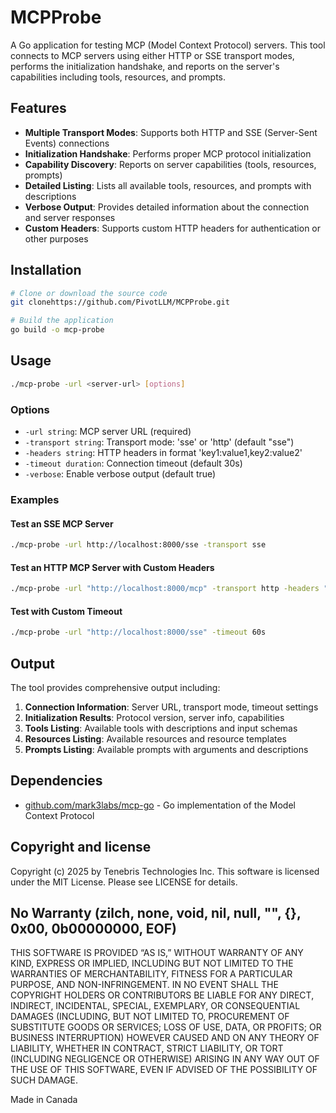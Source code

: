 # MCPProbe

A Go application for testing MCP (Model Context Protocol) servers. This tool connects to MCP servers using either HTTP or SSE transport modes, performs the initialization handshake, and reports on the server's capabilities including tools, resources, and prompts.

## Features

- **Multiple Transport Modes**: Supports both HTTP and SSE (Server-Sent Events) connections
- **Initialization Handshake**: Performs proper MCP protocol initialization
- **Capability Discovery**: Reports on server capabilities (tools, resources, prompts)
- **Detailed Listing**: Lists all available tools, resources, and prompts with descriptions
- **Verbose Output**: Provides detailed information about the connection and server responses
- **Custom Headers**: Supports custom HTTP headers for authentication or other purposes

## Installation

```bash
# Clone or download the source code
git clonehttps://github.com/PivotLLM/MCPProbe.git

# Build the application
go build -o mcp-probe
```

## Usage

```bash
./mcp-probe -url <server-url> [options]
```

### Options

- `-url string`: MCP server URL (required)
- `-transport string`: Transport mode: 'sse' or 'http' (default "sse")
- `-headers string`: HTTP headers in format 'key1:value1,key2:value2'
- `-timeout duration`: Connection timeout (default 30s)
- `-verbose`: Enable verbose output (default true)

### Examples

#### Test an SSE MCP Server
```bash
./mcp-probe -url http://localhost:8000/sse -transport sse
```

#### Test an HTTP MCP Server with Custom Headers
```bash
./mcp-probe -url "http://localhost:8000/mcp" -transport http -headers "Authorization:Bearer token123,Content-Type:application/json"
```

#### Test with Custom Timeout
```bash
./mcp-probe -url "http://localhost:8000/sse" -timeout 60s
```

## Output

The tool provides comprehensive output including:

1. **Connection Information**: Server URL, transport mode, timeout settings
2. **Initialization Results**: Protocol version, server info, capabilities
3. **Tools Listing**: Available tools with descriptions and input schemas
4. **Resources Listing**: Available resources and resource templates
5. **Prompts Listing**: Available prompts with arguments and descriptions

## Dependencies

- [github.com/mark3labs/mcp-go](https://github.com/mark3labs/mcp-go) - Go implementation of the Model Context Protocol

## Copyright and license

Copyright (c) 2025 by Tenebris Technologies Inc. This software is licensed under the MIT License. Please see LICENSE for details.

## No Warranty (zilch, none, void, nil, null, "", {}, 0x00, 0b00000000, EOF)

THIS SOFTWARE IS PROVIDED “AS IS,” WITHOUT WARRANTY OF ANY KIND, EXPRESS OR IMPLIED, INCLUDING BUT NOT LIMITED TO THE WARRANTIES OF MERCHANTABILITY, FITNESS FOR A PARTICULAR PURPOSE, AND NON-INFRINGEMENT. IN NO EVENT SHALL THE COPYRIGHT HOLDERS OR CONTRIBUTORS BE LIABLE FOR ANY DIRECT, INDIRECT, INCIDENTAL, SPECIAL, EXEMPLARY, OR CONSEQUENTIAL DAMAGES (INCLUDING, BUT NOT LIMITED TO, PROCUREMENT OF SUBSTITUTE GOODS OR SERVICES; LOSS OF USE, DATA, OR PROFITS; OR BUSINESS INTERRUPTION) HOWEVER CAUSED AND ON ANY THEORY OF LIABILITY, WHETHER IN CONTRACT, STRICT LIABILITY, OR TORT (INCLUDING NEGLIGENCE OR OTHERWISE) ARISING IN ANY WAY OUT OF THE USE OF THIS SOFTWARE, EVEN IF ADVISED OF THE POSSIBILITY OF SUCH DAMAGE.

Made in Canada
